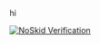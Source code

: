 hi
<!-- Small Badge -->
[![NoSkid Verification](https://noskid.today/badge/470x200/?repo=syrupmold/syrupmold.github.io&cache=false)](https://noskid.today)



